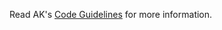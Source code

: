 Read AK's [Code Guidelines](https://AnzenKodo.github.io/notes/Code/Code%20Guidelines) for more information.
